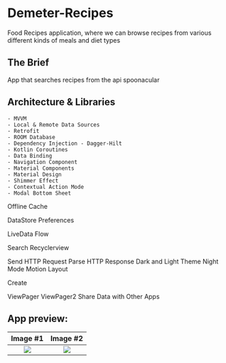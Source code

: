 # Demeter-Recipes
Food Recipes application, where we can browse recipes from various different kinds of meals and diet types

## The Brief

App that searches recipes from the api spoonacular


## Architecture & Libraries
    - MVVM
    - Local & Remote Data Sources
    - Retrofit
    - ROOM Database
    - Dependency Injection - Dagger-Hilt
    - Kotlin Coroutines
    - Data Binding
    - Navigation Component
    - Material Components
    - Material Design
    - Shimmer Effect
    - Contextual Action Mode
    - Modal Bottom Sheet




Offline Cache

DataStore Preferences

LiveData
Flow

Search Recyclerview

Send HTTP Request
Parse HTTP Response
Dark and Light Theme
Night Mode
Motion Layout

Create 

ViewPager
ViewPager2
Share Data with Other Apps
    
## App preview:




Image #1            |  Image #2           
:-------------------------:|:----------------------------:
<img src="images/Orpheus_Music_1.jpg">    |  <img src="images/Orpheus_Music_2.jpg"> 

